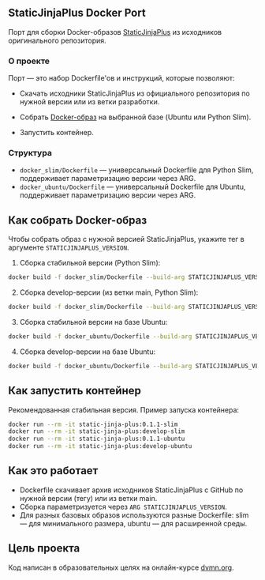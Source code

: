 ## StaticJinjaPlus Docker Port
Порт для сборки Docker-образов [StaticJinjaPlus](https://github.com/MrDave/StaticJinjaPlus) из исходников оригинального репозитория.

### О проекте
Порт — это набор Dockerfile'ов и инструкций, которые позволяют:

- Скачать исходники StaticJinjaPlus из официального репозитория по нужной версии или из ветки разработки.

- Собрать [Docker-образ](https://www.docker.com/get-started/) на выбранной базе (Ubuntu или Python Slim).

- Запустить контейнер.


### Структура
- `docker_slim/Dockerfile` — универсальный Dockerfile для Python Slim, поддерживает параметризацию версии через ARG.
- `docker_ubuntu/Dockerfile` — универсальный Dockerfile для Ubuntu, поддерживает параметризацию версии через ARG.


## Как собрать Docker-образ
Чтобы собрать образ с нужной версией StaticJinjaPlus, укажите тег в аргументе `STATICJINJAPLUS_VERSION`.

1. Сборка стабильной версии (Python Slim):

```bash
docker build -f docker_slim/Dockerfile --build-arg STATICJINJAPLUS_VERSION=0.1.1 -t static-jinja-plus:0.1.1-slim .
```

2. Сборка develop-версии (из ветки main, Python Slim):

```bash
docker build -f docker_slim/Dockerfile --build-arg STATICJINJAPLUS_VERSION=main -t static-jinja-plus:develop-slim .
```

3. Сборка стабильной версии на базе Ubuntu:

```bash
docker build -f docker_ubuntu/Dockerfile --build-arg STATICJINJAPLUS_VERSION=0.1.1 -t static-jinja-plus:0.1.1-ubuntu .
```

4. Сборка develop-версии на базе Ubuntu:
```bash
docker build -f docker_ubuntu/Dockerfile --build-arg STATICJINJAPLUS_VERSION=main -t static-jinja-plus:develop-ubuntu .
```

## Как запустить контейнер
Рекомендованная стабильная версия. 
Пример запуска контейнера:
```bash
docker run --rm -it static-jinja-plus:0.1.1-slim
docker run --rm -it static-jinja-plus:develop-slim
docker run --rm -it static-jinja-plus:0.1.1-ubuntu
docker run --rm -it static-jinja-plus:develop-ubuntu
```


## Как это работает

- Dockerfile скачивает архив исходников StaticJinjaPlus с GitHub по нужной версии (тегу) или из ветки main.
- Сборка параметризуется через `ARG STATICJINJAPLUS_VERSION`.
- Для разных базовых образов используются разные Dockerfile: slim — для минимального размера, ubuntu — для расширенной среды.

## Цель проекта
Код написан в образовательных целях на онлайн-курсе [dvmn.org](https://dvmn.org/modules/).